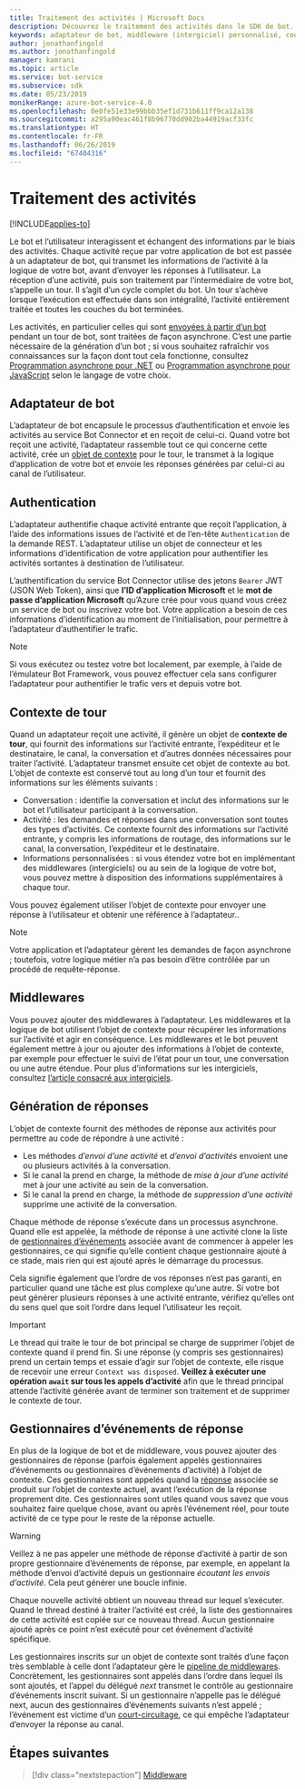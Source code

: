 ```yaml
---
title: Traitement des activités | Microsoft Docs
description: Découvrez le traitement des activités dans le SDK de bot.
keywords: adaptateur de bot, middleware (intergiciel) personnalisé, court-circuit, repli, gestionnaires d’événements
author: jonathanfingold
ms.author: jonathanfingold
manager: kamrani
ms.topic: article
ms.service: bot-service
ms.subservice: sdk
ms.date: 05/23/2019
monikerRange: azure-bot-service-4.0
ms.openlocfilehash: 0e0fe51e33e99bbb35ef1d731b611ff9ca12a138
ms.sourcegitcommit: a295a90eac461f8b96770dd902ba44919acf33fc
ms.translationtype: HT
ms.contentlocale: fr-FR
ms.lasthandoff: 06/26/2019
ms.locfileid: "67404316"
---
```

# <a name="activity-processing"></a>Traitement des activités

[!INCLUDE[applies-to](../includes/applies-to.md)]

Le bot et l’utilisateur interagissent et échangent des informations par le biais des activités. Chaque activité reçue par votre application de bot est passée à un adaptateur de bot, qui transmet les informations de l’activité à la logique de votre bot, avant d’envoyer les réponses à l’utilisateur. La réception d’une activité, puis son traitement par l’intermédiaire de votre bot, s’appelle un tour. Il s’agit d’un cycle complet du bot. Un tour s’achève lorsque l’exécution est effectuée dans son intégralité, l’activité entièrement traitée et toutes les couches du bot terminées.

Les activités, en particulier celles qui sont [envoyées à partir d’un bot](#generating-responses) pendant un tour de bot, sont traitées de façon asynchrone. C’est une partie nécessaire de la génération d’un bot ; si vous souhaitez rafraîchir vos connaissances sur la façon dont tout cela fonctionne, consultez [Programmation asynchrone pour .NET](https://docs.microsoft.com/dotnet/csharp/async) ou [Programmation asynchrone pour JavaScript](https://developer.mozilla.org/docs/Web/JavaScript/Reference/Statements/async_function) selon le langage de votre choix.

## <a name="the-bot-adapter"></a>Adaptateur de bot

L’adaptateur de bot encapsule le processus d’authentification et envoie les activités au service Bot Connector et en reçoit de celui-ci. Quand votre bot reçoit une activité, l’adaptateur rassemble tout ce qui concerne cette activité, crée un [objet de contexte](#turn-context) pour le tour, le transmet à la logique d’application de votre bot et envoie les réponses générées par celui-ci au canal de l’utilisateur.

## <a name="authentication"></a>Authentication

L’adaptateur authentifie chaque activité entrante que reçoit l’application, à l’aide des informations issues de l’activité et de l’en-tête `Authentication` de la demande REST. L’adaptateur utilise un objet de connecteur et les informations d’identification de votre application pour authentifier les activités sortantes à destination de l’utilisateur.

L’authentification du service Bot Connector utilise des jetons `Bearer` JWT (JSON Web Token), ainsi que **l’ID d’application Microsoft** et le **mot de passe d’application Microsoft** qu’Azure crée pour vous quand vous créez un service de bot ou inscrivez votre bot. Votre application a besoin de ces informations d’identification au moment de l’initialisation, pour permettre à l’adaptateur d’authentifier le trafic.

> [!NOTE]
> Si vous exécutez ou testez votre bot localement, par exemple, à l’aide de l’émulateur Bot Framework, vous pouvez effectuer cela sans configurer l’adaptateur pour authentifier le trafic vers et depuis votre bot.

## <a name="turn-context"></a>Contexte de tour

Quand un adaptateur reçoit une activité, il génère un objet de **contexte de tour**, qui fournit des informations sur l’activité entrante, l’expéditeur et le destinataire, le canal, la conversation et d’autres données nécessaires pour traiter l’activité. L’adaptateur transmet ensuite cet objet de contexte au bot. L’objet de contexte est conservé tout au long d’un tour et fournit des informations sur les éléments suivants :

* Conversation : identifie la conversation et inclut des informations sur le bot et l’utilisateur participant à la conversation.
* Activité : les demandes et réponses dans une conversation sont toutes des types d’activités. Ce contexte fournit des informations sur l’activité entrante, y compris les informations de routage, des informations sur le canal, la conversation, l’expéditeur et le destinataire.
* Informations personnalisées : si vous étendez votre bot en implémentant des middlewares (intergiciels) ou au sein de la logique de votre bot, vous pouvez mettre à disposition des informations supplémentaires à chaque tour.

Vous pouvez également utiliser l’objet de contexte pour envoyer une réponse à l’utilisateur et obtenir une référence à l’adaptateur.<!-- to create a new conversation or continue an existing one-->.

> [!NOTE]
> Votre application et l’adaptateur gèrent les demandes de façon asynchrone ; toutefois, votre logique métier n’a pas besoin d’être contrôlée par un procédé de requête-réponse.

## <a name="middleware"></a>Middlewares

Vous pouvez ajouter des middlewares à l’adaptateur. Les middlewares et la logique de bot utilisent l’objet de contexte pour récupérer les informations sur l’activité et agir en conséquence. Les middlewares et le bot peuvent également mettre à jour ou ajouter des informations à l’objet de contexte, par exemple pour effectuer le suivi de l’état pour un tour, une conversation ou une autre étendue. Pour plus d’informations sur les intergiciels, consultez [l’article consacré aux intergiciels](~/v4sdk/bot-builder-concept-middleware.md).

## <a name="generating-responses"></a>Génération de réponses

L’objet de contexte fournit des méthodes de réponse aux activités pour permettre au code de répondre à une activité :

* Les méthodes _d’envoi d’une activité_ et _d’envoi d’activités_ envoient une ou plusieurs activités à la conversation.
* Si le canal la prend en charge, la méthode de _mise à jour d’une activité_ met à jour une activité au sein de la conversation.
* Si le canal la prend en charge, la méthode de _suppression d’une activité_ supprime une activité de la conversation.

Chaque méthode de réponse s’exécute dans un processus asynchrone. Quand elle est appelée, la méthode de réponse à une activité clone la liste de [gestionnaires d’événements](#response-event-handlers) associée avant de commencer à appeler les gestionnaires, ce qui signifie qu’elle contient chaque gestionnaire ajouté à ce stade, mais rien qui est ajouté après le démarrage du processus.

Cela signifie également que l’ordre de vos réponses n’est pas garanti, en particulier quand une tâche est plus complexe qu’une autre. Si votre bot peut générer plusieurs réponses à une activité entrante, vérifiez qu’elles ont du sens quel que soit l’ordre dans lequel l’utilisateur les reçoit.

> [!IMPORTANT]
> Le thread qui traite le tour de bot principal se charge de supprimer l’objet de contexte quand il prend fin. Si une réponse (y compris ses gestionnaires) prend un certain temps et essaie d’agir sur l’objet de contexte, elle risque de recevoir une erreur `Context was disposed`. **Veillez à exécuter une opération `await` sur tous les appels d’activité** afin que le thread principal attende l’activité générée avant de terminer son traitement et de supprimer le contexte de tour.

## <a name="response-event-handlers"></a>Gestionnaires d’événements de réponse

En plus de la logique de bot et de middleware, vous pouvez ajouter des gestionnaires de réponse (parfois également appelés gestionnaires d’événements ou gestionnaires d’événements d’activité) à l’objet de contexte. Ces gestionnaires sont appelés quand la [réponse](#generating-responses) associée se produit sur l’objet de contexte actuel, avant l’exécution de la réponse proprement dite. Ces gestionnaires sont utiles quand vous savez que vous souhaitez faire quelque chose, avant ou après l’événement réel, pour toute activité de ce type pour le reste de la réponse actuelle.

> [!WARNING]
> Veillez à ne pas appeler une méthode de réponse d’activité à partir de son propre gestionnaire d’événements de réponse, par exemple, en appelant la méthode d’envoi d’activité depuis un gestionnaire _écoutant les envois d’activité_. Cela peut générer une boucle infinie.

Chaque nouvelle activité obtient un nouveau thread sur lequel s’exécuter. Quand le thread destiné à traiter l’activité est créé, la liste des gestionnaires de cette activité est copiée sur ce nouveau thread. Aucun gestionnaire ajouté après ce point n’est exécuté pour cet événement d’activité spécifique.

Les gestionnaires inscrits sur un objet de contexte sont traités d’une façon très semblable à celle dont l’adaptateur gère le [pipeline de middlewares](~/v4sdk/bot-builder-concept-middleware.md#the-bot-middleware-pipeline). Concrètement, les gestionnaires sont appelés dans l’ordre dans lequel ils sont ajoutés, et l’appel du délégué _next_ transmet le contrôle au gestionnaire d’événements inscrit suivant. Si un gestionnaire n’appelle pas le délégué next, aucun des gestionnaires d’événements suivants n’est appelé ; l’événement est victime d’un [court-circuitage](~/v4sdk/bot-builder-concept-middleware.md#short-circuiting), ce qui empêche l’adaptateur d’envoyer la réponse au canal.

## <a name="next-steps"></a>Étapes suivantes

> [!div class="nextstepaction"]
> [Middleware](~/v4sdk/bot-builder-concept-middleware.md)
